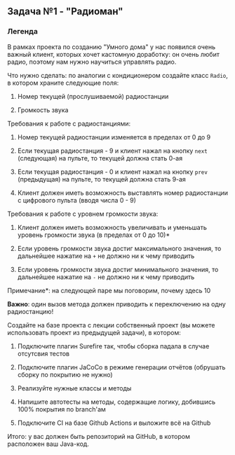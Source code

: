 ## Задача №1 - "Радиоман"

### Легенда

В рамках проекта по созданию "Умного дома" у нас появился очень важный клиент, которых хочет кастомную доработку: он очень любит радио, поэтому нам нужно научиться управлять радио.

Что нужно сделать: по аналогии с кондиционером создайте класс `Radio`, в котором храните следующие поля:

1. Номер текущей (прослушиваемой) радиостанции

1. Громкость звука

Требования к работе с радиостанциями:

1. Номер текущей радиостанции изменяется в пределах от 0 до 9

1. Если текущая радиостанция - 9 и клиент нажал на кнопку `next` (следующая) на пульте, то текущей должна стать 0-ая

1. Если текущая радиостанция - 0 и клиент нажал на кнопку `prev` (предыдущая) на пульте, то текущей должна стать 9-ая

1. Клиент должен иметь возможность выставлять номер радиостанции с цифрового пульта (вводя числа 0 - 9)

Требования к работе с уровнем громкости звука:

1. Клиент должен иметь возможность увеличивать и уменьшать уровень громкости звука (в пределах от 0 до 10)*

1. Если уровень громкости звука достиг максимального значения, то дальнейшее нажатие на `+` не должно ни к чему приводить

1. Если уровень громкости звука достиг минимального значения, то дальнейшее нажатие на `-` не должно ни к чему приводить

Примечание*: на следующей паре мы поговорим, почему здесь 10

**Важно**: один вызов метода должен приводить к переключению на одну радиостанцию!

Создайте на базе проекта с лекции собственный проект (вы можете использовать проект из предыдущей задачи), в котором:

1. Подключите плагин Surefire так, чтобы сборка падала в случае отсутсвия тестов

1. Подключите плагин JaCoCo в режиме генерации отчётов (обрушать сборку по покрытию не нужно)

1. Реализуйте нужные классы и методы

1. Напишите автотесты на методы, содержащие логику, добившись 100% покрытия по branch'ам

1. Подключите CI на базе Github Actions и выложите всё на Github

Итого: у вас должен быть репозиторий на GitHub, в котором расположен ваш Java-код.
